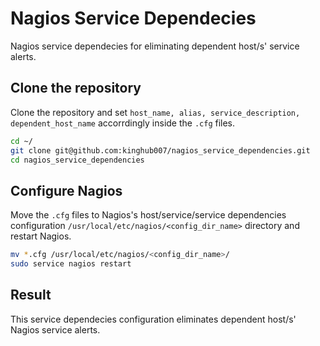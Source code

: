 # Nagios Service Dependecies
Nagios service dependecies for eliminating dependent host/s' service alerts.

## Clone the repository
Clone the repository and set `host_name, alias, service_description, dependent_host_name` accorrdingly inside the `.cfg` files.
```bash
cd ~/
git clone git@github.com:kinghub007/nagios_service_dependencies.git
cd nagios_service_dependencies
```
## Configure Nagios 
Move the `.cfg` files to Nagios's host/service/service dependencies configuration `/usr/local/etc/nagios/<config_dir_name>` directory and restart Nagios.
```bash   
mv *.cfg /usr/local/etc/nagios/<config_dir_name>/
sudo service nagios restart 
```
## Result
This service dependecies configuration eliminates dependent host/s' Nagios service alerts.
